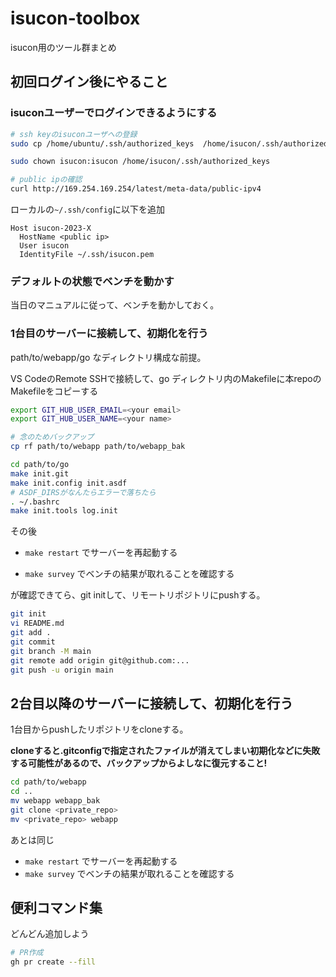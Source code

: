 # isucon-toolbox

isucon用のツール群まとめ

## 初回ログイン後にやること

### isuconユーザーでログインできるようにする

```bash
# ssh keyのisuconユーザへの登録
sudo cp /home/ubuntu/.ssh/authorized_keys  /home/isucon/.ssh/authorized_keys

sudo chown isucon:isucon /home/isucon/.ssh/authorized_keys

# public ipの確認
curl http://169.254.169.254/latest/meta-data/public-ipv4
```

ローカルの`~/.ssh/config`に以下を追加

```ssh
Host isucon-2023-X
  HostName <public ip>
  User isucon
  IdentityFile ~/.ssh/isucon.pem
```

### デフォルトの状態でベンチを動かす

当日のマニュアルに従って、ベンチを動かしておく。

### 1台目のサーバーに接続して、初期化を行う

path/to/webapp/go なディレクトリ構成な前提。

VS CodeのRemote SSHで接続して、go ディレクトリ内のMakefileに本repoのMakefileをコピーする

```bash
export GIT_HUB_USER_EMAIL=<your email>
export GIT_HUB_USER_NAME=<your name>

# 念のためバックアップ
cp rf path/to/webapp path/to/webapp_bak

cd path/to/go
make init.git
make init.config init.asdf
# ASDF_DIRSがなんたらエラーで落ちたら
. ~/.bashrc
make init.tools log.init
```

その後

- `make restart` でサーバーを再起動する

- `make survey` でベンチの結果が取れることを確認する

が確認できてら、git initして、リモートリポジトリにpushする。

```bash
git init
vi README.md
git add .
git commit
git branch -M main
git remote add origin git@github.com:...
git push -u origin main
```

## 2台目以降のサーバーに接続して、初期化を行う

1台目からpushしたリポジトリをcloneする。

**cloneすると.gitconfigで指定されたファイルが消えてしまい初期化などに失敗する可能性があるので、バックアップからよしなに復元すること!**

```bash
cd path/to/webapp
cd ..
mv webapp webapp_bak
git clone <private_repo>
mv <private_repo> webapp
```

あとは同じ

- `make restart` でサーバーを再起動する
- `make survey` でベンチの結果が取れることを確認する

## 便利コマンド集

どんどん追加しよう

```bash
# PR作成
gh pr create --fill

```